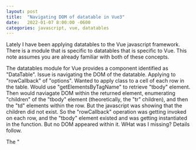 ```yaml
---
layout: post
title:  "Navigating DOM of datatable in Vue3"
date:   2022-01-07 8:00:00 -0600
categories: javascript, vue, datatables
---
```


Lately I have been applying datatables to the Vue javascript framework.
There is a module that is specific to datatables that is specific to Vue.
This note assumes you are already familiar with both of these concepts.

The datatables module for Vue provides a component identified as "DataTable".
Issue is navigating the DOM of the datatable.
Applying to "rowCallback" of "options".
Wanted to apply class to a cell of each row in the table.
Would use "getElementsByTagName" to retrieve "tbody" element.
Then would naviagate DOM within the returned element, enumerating "children"
of the "tbody" element (theoretically, the "tr" children), and
then the "td" elements within the row.
But the javascript was showing that the children did not exist.
So the "rowCallback" operation was getting invoked on each row,
and the "tbody" element existed and was getting instantiated in the function.
But no DOM appeared within it.
WHat was I missing?
Details follow.

The "<template>" section of my component was:
```
<template>
    <DataTable class="display nowrap" width="100%" ref="finData"
               :ajax="{
                    method: 'GET',
                    crossDomain: true,
               }"
               :options="{ responsive: true, processing: true, serverSide: true, ordering: false,
                        columns: [
                            { data: 'symbol', title: 'ID' },
                            { data: 'name', title: 'Name' },
                            { data: 'last', title: 'Last Close' },
                            { data: 'last_timedate', title: 'As of' },
                            { data: 'change', title: 'Change' },
                            { data: 'change_pct', title: '% Chg' }
                        ],
                        columnDefs: [
                            { className: 'dt-left', width: '500px', targets: [ 1 ] },
                            { className: 'dt-left', width: '100px', targets: [ 0 ] },
                            { className: 'desktop', targets: [ 3, 4, 5 ] },
                            { className: 'tablet-l', targets: [ 3, 4, 5 ] },
                            { className: 'mobile-l tablet desktop', targets: [ 1, 2 ] },
                            { className: 'all', targets: [ 0 ] },
                            { className: 'extra-pad-left', targets: [ 3, 4, 5 ] },
                            { className: 'dt-right', targets: [ 2, 3, 4, 5 ] }
                        ],
                        rowCallback:     function ( row, data, displayNum, displayIdx, dataIdx ) {
                            var obj;
                            if( Array.isArray(data) ) {
                                obj = data[dataIdx];
                            } else {
                                obj = data;
                            }
                            if( obj.changetype == 'UP') {
                                set_column_class(row, obj, displayIdx, 'status-success');
                            } else if( obj.changetype == 'DOWN' ) {
                                set_column_class(row, obj, displayIdx, 'status-danger');
                            }
                        },
                        dom: 'rt' }"
               id="myTable">
        <slot name="finData"></slot>
    </DataTable>
</template>
```
Notes: some items inside the "ajax" attribute quoted above have been removed.
The "rowCallback" item within the "options" attribute defines a function to be invoked
by the datatables object each time it adds a row to the table being constructed.
The callback is expected to set a class of a selected set of cells in each row.
The "set_columnn_class" method was inserted into the "<script>" section of the component.
```
    export default {
        methods: {
            set_column_class(row, obj, rowIdx, class_label) {
                var headerCell = this.$refs.finData.$el.getElementsByTagName('tbody')[0];
                if (headerCell.children.length > 0) {
                    var node = headerCell.children[rowIdx];
                    node.children[4].classList.add(class_label);
                    node.children[5].classList.add(class_label);
                }
            }
        },
        components: {
            DataTable
        }
    }
```

When testing the above method, the "tbody" DOM element existed on each callback,
but there were no children elements.
Turned out what I needed to do was add an override of the "nextTick" operation.

Turns out that when datatables is invoking the "rowCallback" operation, it is dynamically
populating the DOM.
**Vue caches DOM updates until all are accumulated,
and then applies them when Vue has "nothing else to do".**
So we need to wait to apply the action to evalute the DOM
when Vue applies the cached elements.
To do that, one needs to over-ride the "nextTick" method of Vue.

First, I need to "import" the "nextTick" method from "vue" in the "<script>" object:
```
    import { nextTick } from 'vue';
```
Then the "set_column_class" method is updated to override the "nextTick" function:
```
        methods: {
            set_column_class(row, obj, rowIdx, class_label) {
                nextTick(() => {
                    var headerCell = this.$refs.finData.$el.getElementsByTagName('tbody')[0];
                    if (headerCell.children.length > 0) {
                        var node = headerCell.children[rowIdx];
                        node.children[4].classList.add(class_label);
                        node.children[5].classList.add(class_label);
                    }
                });
            }
        },
```

